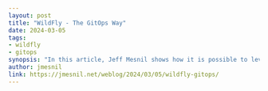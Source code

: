 ```yaml
---
layout: post
title: "WildFly - The GitOps Way"
date: 2024-03-05
tags: 
- wildfly
- gitops
synopsis: "In this article, Jeff Mesnil shows how it is possible to leverage the WildFly Maven plugin to handle the configuration and deployment of WildFly separately from the application development in a loose GitOps manner."
author: jmesnil
link: https://jmesnil.net/weblog/2024/03/05/wildfly-gitops/
---
```


